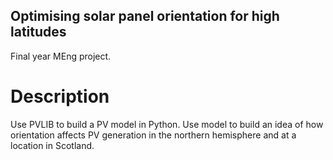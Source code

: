 ## Optimising solar panel orientation for high latitudes
Final year MEng project.

# Description
Use PVLIB to build a PV model in Python. Use model to build an idea of how orientation affects PV generation in the northern hemisphere and at a location in Scotland.
